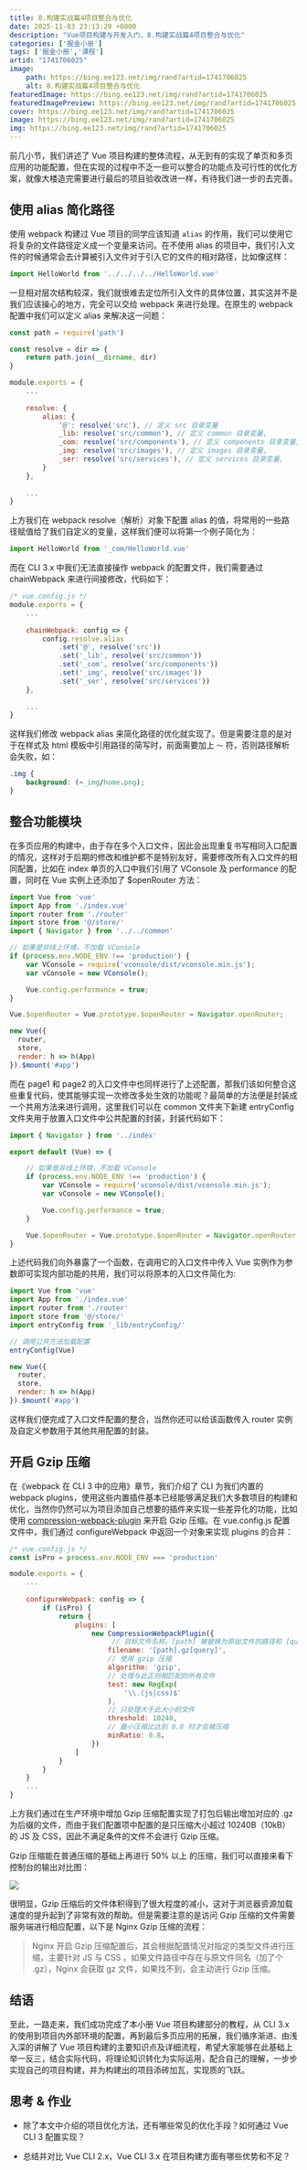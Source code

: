 ```yaml
---
title: 8.构建实战篇4项目整合与优化
date: 2025-11-03 23:13:29 +0800
description: "Vue项目构建与开发入门，8.构建实战篇4项目整合与优化"
categories: ['掘金小册']
tags: ['掘金小册','课程']
artid: "1741706025"
image:
    path: https://bing.ee123.net/img/rand?artid=1741706025
    alt: 8.构建实战篇4项目整合与优化
featuredImage: https://bing.ee123.net/img/rand?artid=1741706025
featuredImagePreview: https://bing.ee123.net/img/rand?artid=1741706025
cover: https://bing.ee123.net/img/rand?artid=1741706025
image: https://bing.ee123.net/img/rand?artid=1741706025
img: https://bing.ee123.net/img/rand?artid=1741706025
---
```




前几小节，我们讲述了 Vue 项目构建的整体流程，从无到有的实现了单页和多页应用的功能配置，但在实现的过程中不乏一些可以整合的功能点及可行性的优化方案，就像大楼造完需要进行最后的项目验收改进一样，有待我们进一步的去完善。

## 使用 alias 简化路径

使用 webpack 构建过 Vue 项目的同学应该知道 `alias` 的作用，我们可以使用它将复杂的文件路径定义成一个变量来访问。在不使用 alias 的项目中，我们引入文件的时候通常会去计算被引入文件对于引入它的文件的相对路径，比如像这样：

```javascript
import HelloWorld from '../../../../HelloWorld.vue'
```

一旦相对层次结构较深，我们就很难去定位所引入文件的具体位置，其实这并不是我们应该操心的地方，完全可以交给 webpack 来进行处理。在原生的 webpack 配置中我们可以定义 alias 来解决这一问题：

```javascript
const path = require('path')

const resolve = dir => {
    return path.join(__dirname, dir)
}

module.exports = {
    ...
    
    resolve: {
        alias: {
            '@': resolve('src'), // 定义 src 目录变量
            _lib: resolve('src/common'), // 定义 common 目录变量,
            _com: resolve('src/components'), // 定义 components 目录变量,
            _img: resolve('src/images'), // 定义 images 目录变量,
            _ser: resolve('src/services'), // 定义 services 目录变量,
        }
    },
    
    ...
}
```

上方我们在 webpack resolve（解析）对象下配置 alias 的值，将常用的一些路径赋值给了我们自定义的变量，这样我们便可以将第一个例子简化为：

```javascript
import HelloWorld from '_com/HelloWorld.vue'
```

而在 CLI 3.x 中我们无法直接操作 webpack 的配置文件，我们需要通过 chainWebpack 来进行间接修改，代码如下：

```javascript
/* vue.config.js */
module.exports = {
    ...
    
    chainWebpack: config => {
        config.resolve.alias
            .set('@', resolve('src'))
            .set('_lib', resolve('src/common'))
            .set('_com', resolve('src/components'))
            .set('_img', resolve('src/images'))
            .set('_ser', resolve('src/services'))
    },
    
    ...
}
```
这样我们修改 webpack alias 来简化路径的优化就实现了。但是需要注意的是对于在样式及 html 模板中引用路径的简写时，前面需要加上 `～` 符，否则路径解析会失败，如：

```css
.img {
    background: (~_img/home.png);
}
```

## 整合功能模块

在多页应用的构建中，由于存在多个入口文件，因此会出现重复书写相同入口配置的情况，这样对于后期的修改和维护都不是特别友好，需要修改所有入口文件的相同配置，比如在 index 单页的入口中我们引用了 VConsole 及 performance 的配置，同时在 Vue 实例上还添加了 $openRouter 方法：

```javascript
import Vue from 'vue'
import App from './index.vue'
import router from './router'
import store from '@/store/'
import { Navigator } from '../../common'

// 如果是非线上环境，不加载 VConsole
if (process.env.NODE_ENV !== 'production') {
    var VConsole = require('vconsole/dist/vconsole.min.js');
    var vConsole = new VConsole();

    Vue.config.performance = true;
}

Vue.$openRouter = Vue.prototype.$openRouter = Navigator.openRouter;

new Vue({
  router,
  store,
  render: h => h(App)
}).$mount('#app')
```
而在 page1 和 page2 的入口文件中也同样进行了上述配置，那我们该如何整合这些重复代码，使其能够实现一次修改多处生效的功能呢？最简单的方法便是封装成一个共用方法来进行调用，这里我们可以在 common 文件夹下新建 entryConfig 文件夹用于放置入口文件中公共配置的封装，封装代码如下：

```javascript
import { Navigator } from '../index'

export default (Vue) => {

    // 如果是非线上环境，不加载 VConsole
    if (process.env.NODE_ENV !== 'production') {
        var VConsole = require('vconsole/dist/vconsole.min.js');
        var vConsole = new VConsole();

        Vue.config.performance = true;
    }

    Vue.$openRouter = Vue.prototype.$openRouter = Navigator.openRouter;
}
```
上述代码我们向外暴露了一个函数，在调用它的入口文件中传入 Vue 实例作为参数即可实现内部功能的共用，我们可以将原本的入口文件简化为:

```javascript
import Vue from 'vue'
import App from './index.vue'
import router from './router'
import store from '@/store/'
import entryConfig from '_lib/entryConfig/'

// 调用公共方法加载配置
entryConfig(Vue)

new Vue({
  router,
  store,
  render: h => h(App)
}).$mount('#app')
```
这样我们便完成了入口文件配置的整合，当然你还可以给该函数传入 router 实例及自定义参数用于其他共用配置的封装。

## 开启 Gzip 压缩

在《webpack 在 CLI 3 中的应用》章节，我们介绍了 CLI 为我们内置的 webpack plugins，使用这些内置插件基本已经能够满足我们大多数项目的构建和优化，当然你仍然可以为项目添加自己想要的插件来实现一些差异化的功能，比如使用 [compression-webpack-plugin](https://www.npmjs.com/package/compression-webpack-plugin) 来开启 Gzip 压缩。在 vue.config.js 配置文件中，我们通过 configureWebpack 中返回一个对象来实现 plugins 的合并：

```javascript
/* vue.config.js */
const isPro = process.env.NODE_ENV === 'production'

module.exports = {
    ...
    
    configureWebpack: config => {
        if (isPro) {
            return {
                plugins: [
                    new CompressionWebpackPlugin({
                         // 目标文件名称。[path] 被替换为原始文件的路径和 [query] 查询
                        filename: '[path].gz[query]',
                        // 使用 gzip 压缩
                        algorithm: 'gzip', 
                        // 处理与此正则相匹配的所有文件
                        test: new RegExp(
                            '\\.(js|css)$'
                        ),
                        // 只处理大于此大小的文件
                        threshold: 10240,
                        // 最小压缩比达到 0.8 时才会被压缩
                        minRatio: 0.8，
                    })
                ]
            }
        }
    }
    ...
}
```
上方我们通过在生产环境中增加 Gzip 压缩配置实现了打包后输出增加对应的 .gz 为后缀的文件，而由于我们配置项中配置的是只压缩大小超过 10240B（10kB）的 JS 及 CSS，因此不满足条件的文件不会进行 Gzip 压缩。

Gzip 压缩能在普通压缩的基础上再进行 50% 以上 的压缩，我们可以直接来看下控制台的输出对比图：

![](https://p1-jj.byteimg.com/tos-cn-i-t2oaga2asx/gold-user-assets/2018/8/19/1654de7a38472ab8~tplv-t2oaga2asx-image.image)

很明显，Gzip 压缩后的文件体积得到了很大程度的减小，这对于浏览器资源加载速度的提升起到了非常有效的帮助。但是需要注意的是访问 Gzip 压缩的文件需要服务端进行相应配置，以下是 Nginx Gzip 压缩的流程：

> Nginx 开启 Gzip 压缩配置后，其会根据配置情况对指定的类型文件进行压缩，主要针对 JS 与 CSS 。如果文件路径中存在与原文件同名（加了个 .gz），Nginx 会获取 gz 文件，如果找不到，会主动进行 Gzip 压缩。

## 结语

至此，一路走来，我们成功完成了本小册 Vue 项目构建部分的教程，从 CLI 3.x 的使用到项目内外部环境的配置，再到最后多页应用的拓展，我们循序渐进、由浅入深的讲解了 Vue 项目构建的主要知识点及详细流程，希望大家能够在此基础上举一反三，结合实际代码，将理论知识转化为实际运用，配合自己的理解，一步步实现自己的项目构建，并为构建出的项目添砖加瓦，实现质的飞跃。

## 思考 & 作业

* 除了本文中介绍的项目优化方法，还有哪些常见的优化手段？如何通过 Vue CLI 3 配置实现？

* 总结并对比 Vue CLI 2.x，Vue CLI 3.x 在项目构建方面有哪些优势和不足？
